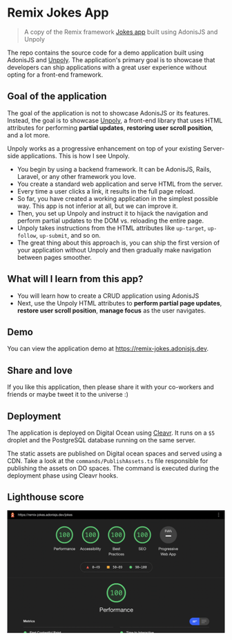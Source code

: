 # Remix Jokes App

> A copy of the Remix framework [Jokes app](https://remix-jokes.lol/) built using AdonisJS and Unpoly

The repo contains the source code for a demo application built using AdonisJS and [Unpoly](https://unpoly.com/tutorial). The application's primary goal is to showcase that developers can ship applications with a great user experience without opting for a front-end framework.

## Goal of the application
The goal of the application is not to showcase AdonisJS or its features. Instead, the goal is to showcase [Unpoly](https://unpoly.com/tutorial), a front-end library that uses HTML attributes for performing **partial updates**, **restoring user scroll position**, and a lot more.

Unpoly works as a progressive enhancement on top of your existing Server-side applications. This is how I see Unpoly.

- You begin by using a backend framework. It can be AdonisJS, Rails, Laravel, or any other framework you love.
- You create a standard web application and serve HTML from the server.
- Every time a user clicks a link, it results in the full page reload.
- So far, you have created a working application in the simplest possible way. This app is not inferior at all, but we can improve it.
- Then, you set up Unpoly and instruct it to hijack the navigation and perform partial updates to the DOM vs. reloading the entire page.
- Unpoly takes instructions from the HTML attributes like `up-target`, `up-follow`, `up-submit`, and so on.
- The great thing about this approach is, you can ship the first version of your application without Unpoly and then gradually make navigation between pages smoother.

## What will I learn from this app?

- You will learn how to create a CRUD application using AdonisJS
- Next, use the Unpoly HTML attributes to **perform partial page updates**, **restore user scroll position**, **manage focus** as the user navigates.

## Demo
You can view the application demo at https://remix-jokes.adonisjs.dev.

## Share and love
If you like this application, then please share it with your co-workers and friends or maybe tweet it to the universe :)

## Deployment

The application is deployed on Digital Ocean using [Cleavr](https://cleavr.io/). It runs on a `$5` droplet and the PostgreSQL database running on the same server. 

The static assets are published on Digital ocean spaces and served using a CDN. Take a look at the `commands/PublishAssets.ts` file responsible for publishing the assets on DO spaces. The command is executed during the deployment phase using Cleavr hooks.

## Lighthouse score

![](./lh-score.png)
